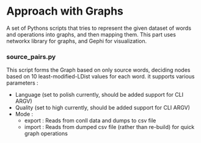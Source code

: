 # Approach with Graphs

A set of Pythons scripts that tries to represent the given dataset of words and operations into graphs, and then mapping them. This part uses networkx library for graphs, and Gephi for visualization.

### source_pairs.py

This script forms the Graph based on only source words, deciding nodes based on 10 least-modified-LDist values for each word. it supports various parameters :

- Language (set to polish currently, should be added support for CLI ARGV)
- Quality (set to high currently, should be added support for CLI ARGV)
- Mode : 
  - export : Reads from conll data and dumps to csv file
  - import : Reads from dumped csv file (rather than re-build) for quick graph operations